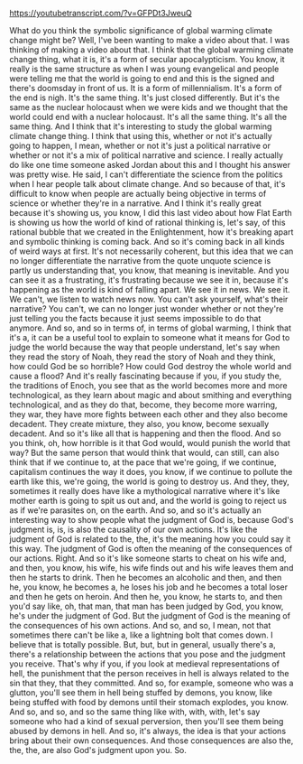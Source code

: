 https://youtubetranscript.com/?v=GFPDt3JweuQ

 What do you think the symbolic significance of global warming climate change might be? Well, I've been wanting to make a video about that. I was thinking of making a video about that. I think that the global warming climate change thing, what it is, it's a form of secular apocalypticism. You know, it really is the same structure as when I was young evangelical and people were telling me that the world is going to end and this is the signed and there's doomsday in front of us. It is a form of millennialism. It's a form of the end is nigh. It's the same thing. It's just closed differently. But it's the same as the nuclear holocaust when we were kids and we thought that the world could end with a nuclear holocaust. It's all the same thing. It's all the same thing. And I think that it's interesting to study the global warming climate change thing. I think that using this, whether or not it's actually going to happen, I mean, whether or not it's just a political narrative or whether or not it's a mix of political narrative and science. I really actually do like one time someone asked Jordan about this and I thought his answer was pretty wise. He said, I can't differentiate the science from the politics when I hear people talk about climate change. And so because of that, it's difficult to know when people are actually being objective in terms of science or whether they're in a narrative. And I think it's really great because it's showing us, you know, I did this last video about how Flat Earth is showing us how the world of kind of rational thinking is, let's say, of this rational bubble that we created in the Enlightenment, how it's breaking apart and symbolic thinking is coming back. And so it's coming back in all kinds of weird ways at first. It's not necessarily coherent, but this idea that we can no longer differentiate the narrative from the quote unquote science is partly us understanding that, you know, that meaning is inevitable. And you can see it as a frustrating, it's frustrating because we see it in, because it's happening as the world is kind of falling apart. We see it in news. We see it. We can't, we listen to watch news now. You can't ask yourself, what's their narrative? You can't, we can no longer just wonder whether or not they're just telling you the facts because it just seems impossible to do that anymore. And so, and so in terms of, in terms of global warming, I think that it's a, it can be a useful tool to explain to someone what it means for God to judge the world because the way that people understand, let's say when they read the story of Noah, they read the story of Noah and they think, how could God be so horrible? How could God destroy the whole world and cause a flood? And it's really fascinating because if you, if you study the, the traditions of Enoch, you see that as the world becomes more and more technological, as they learn about magic and about smithing and everything technological, and as they do that, become, they become more warring, they war, they have more fights between each other and they also become decadent. They create mixture, they also, you know, become sexually decadent. And so it's like all that is happening and then the flood. And so you think, oh, how horrible is it that God would, would punish the world that way? But the same person that would think that would, can still, can also think that if we continue to, at the pace that we're going, if we continue, capitalism continues the way it does, you know, if we continue to pollute the earth like this, we're going, the world is going to destroy us. And they, they, sometimes it really does have like a mythological narrative where it's like mother earth is going to spit us out and, and the world is going to reject us as if we're parasites on, on the earth. And so, and so it's actually an interesting way to show people what the judgment of God is, because God's judgment is, is, is also the causality of our own actions. It's like the judgment of God is related to the, the, it's the meaning how you could say it this way. The judgment of God is often the meaning of the consequences of our actions. Right. And so it's like someone starts to cheat on his wife and, and then, you know, his wife, his wife finds out and his wife leaves them and then he starts to drink. Then he becomes an alcoholic and then, and then he, you know, he becomes a, he loses his job and he becomes a total loser and then he gets on heroin. And then he, you know, he starts to, and then you'd say like, oh, that man, that man has been judged by God, you know, he's under the judgment of God. But the judgment of God is the meaning of the consequences of his own actions. And so, and so, I mean, not that sometimes there can't be like a, like a lightning bolt that comes down. I believe that is totally possible. But, but, but in general, usually there's a, there's a relationship between the actions that you pose and the judgment you receive. That's why if you, if you look at medieval representations of hell, the punishment that the person receives in hell is always related to the sin that they, that they committed. And so, for example, someone who was a glutton, you'll see them in hell being stuffed by demons, you know, like being stuffed with food by demons until their stomach explodes, you know. And so, and so, and so the same thing like with, with, with, let's say someone who had a kind of sexual perversion, then you'll see them being abused by demons in hell. And so, it's always, the idea is that your actions bring about their own consequences. And those consequences are also the, the, the, are also God's judgment upon you. So.